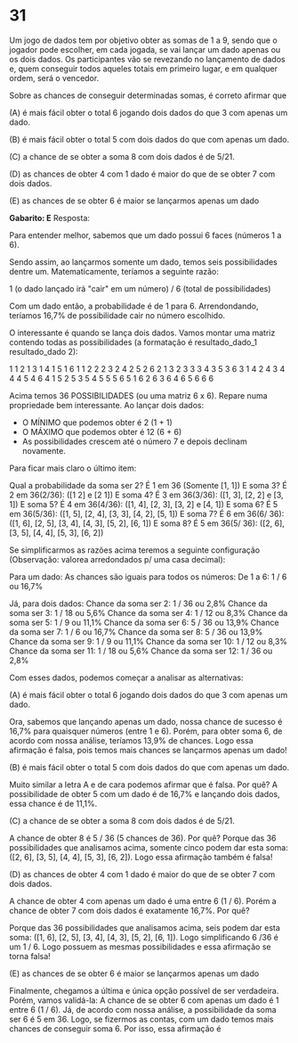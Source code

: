 # 31

Um jogo de dados tem por objetivo obter as somas de 1 a 9, sendo que o jogador pode escolher, em cada jogada, se vai lançar um dado apenas ou os dois dados. Os participantes vão se revezando no lançamento de dados e, quem conseguir todos aqueles totais em primeiro lugar, e em qualquer ordem, será o vencedor.

Sobre as chances de conseguir determinadas somas, é correto afirmar que

(A) é mais fácil obter o total 6 jogando dois dados do que 3 com
apenas um dado.

(B) é mais fácil obter o total 5 com dois dados do que com
apenas um dado.

(C) a chance de se obter a soma 8 com dois dados é de 5/21.

(D) as chances de obter 4 com 1 dado é maior do que de se obter
7 com dois dados.

(E) as chances de se obter 6 é maior se lançarmos apenas um
dado

**Gabarito: E**
Resposta:

Para entender melhor, sabemos que um dado possui 6 faces (números 1 a 6).

Sendo assim, ao lançarmos somente um dado, temos seis possibilidades dentre um. Matematicamente, teríamos a seguinte razão:

 1 (o dado lançado irá "cair" em um número) / 6 (total de possibilidades)

 Com um dado então, a probabilidade é de 1 para 6. Arrendondando, teríamos 16,7% de possibilidade cair no número escolhido.

 O interessante é quando se lança dois dados. Vamos montar uma matriz contendo todas as possibilidades (a formatação é resultado_dado_1 resultado_dado 2):

 1 1	2 1		3 1		4 1		5 1		6 1
 1 2	2 2		3 2		4 2		5 2		6 2
 1 3	2 3		3 3		4 3		5 3		6 3
 1 4	2 4		3 4		4 4		5 4		6 4
 1 5	2 5		3 5		4 5		5 5		6 5
 1 6	2 6		3 6		4 6		5 6		6 6

 Acima temos 36 POSSIBILIDADES (ou uma matriz 6 x 6). Repare numa propriedade bem interessante. 
 Ao lançar dois dados:

 - O MÍNIMO que podemos obter é 2 (1 + 1)
 - O MÁXIMO que podemos obter é 12 (6 + 6)
 - As possibilidades crescem até o número 7 e depois declinam novamente.

 Para ficar mais claro o último item:

 Qual a probabilidade da soma ser 2? É 1 em 36 (Somente [1, 1])
 E soma 3? É 2 em 36(2/36): ([1 2] e [2 1]) 
 E soma 4? É 3 em 36(3/36): ([1, 3], [2, 2] e [3, 1])
 E soma 5? É 4 em 36(4/36): ([1, 4], [2, 3], [3, 2] e [4, 1])
 E soma 6? É 5 em 36(5/36): ([1, 5], [2, 4], [3, 3], [4, 2], [5, 1])
 E soma 7? É 6 em 36(6/ 36): ([1, 6], [2, 5], [3, 4], [4, 3], [5, 2], [6, 1])
 E soma 8? É 5 em 36(5/ 36): ([2, 6], [3, 5], [4, 4], [5, 3], [6, 2])  



Se simplificarmos as razões acima teremos a seguinte configuração
(Observação: valorea arredondados p/ uma casa decimal):

Para um dado:
As chances são iguais para todos os números:
De 1 a 6: 1 / 6 ou 16,7%

Já, para dois dados:
Chance da soma ser 2: 1 / 36 ou 2,8%
Chance da soma ser 3: 1 / 18 ou 5,6%
Chance da soma ser 4: 1 / 12 ou 8,3%
Chance da soma ser 5: 1 / 9 ou 11,1%
Chance da soma ser 6: 5 / 36 ou 13,9%
Chance da soma ser 7: 1 / 6 ou 16,7%
Chance da soma ser 8: 5 / 36 ou 13,9%
Chance da soma ser 9: 1 / 9 ou 11,1%
Chance da soma ser 10: 1 / 12 ou 8,3%
Chance da soma ser 11: 1 / 18 ou 5,6%
Chance da soma ser 12: 1 / 36 ou 2,8%


Com esses dados, podemos começar a analisar as alternativas:

(A) é mais fácil obter o total 6 jogando dois dados do que 3 com
apenas um dado.

Ora, sabemos que lançando apenas um dado, nossa chance de sucesso é 16,7% para quaisquer números (entre 1 e 6). Porém, para obter soma 6, de acordo com nossa análise, teríamos 13,9% de chances. Logo essa afirmação é falsa, pois temos mais chances se lançarmos apenas um dado!


(B) é mais fácil obter o total 5 com dois dados do que com
apenas um dado.

Muito similar a letra A e de cara podemos afirmar que é falsa. Por quê?
A possibilidade de obter 5 com um dado é de 16,7% e lançando dois dados, essa 
chance é de 11,1%.


(C) a chance de se obter a soma 8 com dois dados é de 5/21.
 
 A chance de obter 8 é 5 / 36 (5 chances de 36). Por quê?
 Porque das 36 possibilidades que analisamos acima, somente cinco
 podem dar esta soma: ([2, 6], [3, 5], [4, 4], [5, 3], [6, 2]). Logo essa afirmação
 também é falsa!

(D) as chances de obter 4 com 1 dado é maior do que de se obter
7 com dois dados.

A chance de obter 4 com apenas um dado é uma entre 6 (1 / 6). Porém a chance de obter 7 com dois dados é exatamente 16,7%. Por quê?

 Porque das 36 possibilidades que analisamos acima, seis
 podem dar esta soma: ([1, 6], [2, 5], [3, 4], [4, 3], [5, 2], [6, 1]). Logo simplificando 6 /36 é um 1 / 6. Logo possuem as mesmas possibilidades e essa afirmação se torna falsa!


(E) as chances de se obter 6 é maior se lançarmos apenas um
dado

Finalmente, chegamos a última e única opção possível de ser verdadeira. Porém, vamos validá-la:
A chance de se obter 6 com apenas um dado é 1 entre 6 (1 / 6). Já, de acordo com nossa análise, a possibilidade da soma ser 6 é 5 em 36. Logo, se fizermos as contas, com um dado temos mais chances de conseguir soma 6. Por isso, essa afirmação é 








